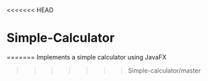 <<<<<<< HEAD
# Simple-Calculator
=======
Implements a simple calculator using JavaFX
>>>>>>> Simple-calculator/master
